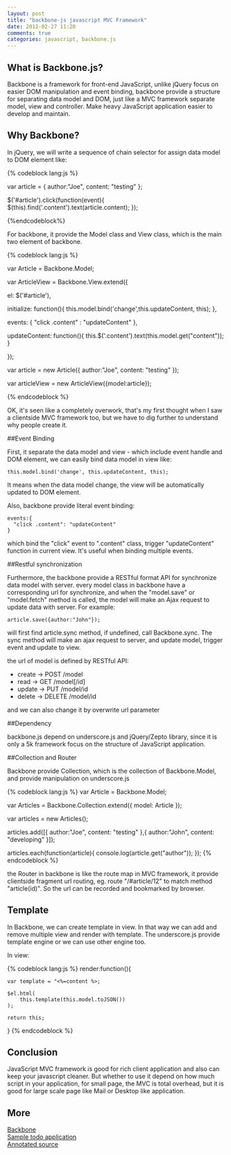 ```yaml
---
layout: post
title: "backbone-js javascript MVC Framework"
date: 2012-02-27 11:20
comments: true
categories: javascript, backbone.js
---
```


## What is Backbone.js?

Backbone is a framework for front-end JavaScript, unlike jQuery focus on easier DOM manipulation and event binding, backbone provide a structure for separating data model and DOM, just like a MVC framework separate model, view and controller. Make heavy JavaScript application easier to develop and maintain.

## Why Backbone?

<!-- more -->

In jQuery, we will write a sequence of chain selector for assign data model to DOM element like:

{% codeblock lang:js %}

var article = {
  author:"Joe",
  content: "testing"
};

$('#article').click(function(event){
  $(this).find('.content').text(article.content);
});

{%endcodeblock%}

For backbone, it provide the Model class and View class, which is the main two element of backbone.

{% codeblock lang:js %}

var Article = Backbone.Model;


var ArticleView = Backbone.View.extend({

  el: $('#article'),

  initialize: function(){
    this.model.bind('change',this.updateContent, this);
  },

  events: {
    "click .content" : "updateContent"
  },

  updateContent: function(){
    this.$('.content').text(this.model.get("content"));
  }

});

var article = new Article({
  author:"Joe",
  content: "testing"
});

var articleView = new ArticleView({model:article});

{% endcodeblock %}

OK, it's seen like a completely overwork, that's my first thought when I saw a clientside MVC framework too, but we have to dig further to understand why people create it.

##Event Binding

First, it separate the data model and view - which include event handle and DOM element, we can easily bind data model in view like:

    this.model.bind('change', this.updateContent, this);

It means when the data model change, the view will be automatically updated to DOM element.

Also, backbone provide literal event binding:

    events:{
      "click .content": "updateContent"
    }

which bind the "click" event to ".content" class, trigger "updateContent" function in current view.
It's useful when binding multiple events.

##Restful synchronization

Furthermore, the backbone provide a RESTful format API for synchronize data model with server.
every model class in backbone have a corresponding url for synchronize, and when the "model.save" or "model.fetch" method is called, the model will make an Ajax request to update data with server.
For example:

    article.save({author:"John"});

will first find article.sync method, if undefined, call Backbone.sync.
The sync method will make an ajax request to server, and update model, trigger event and update to view.

the url of model is defined by RESTful API:

* create -> POST /model
* read   -> GET /model[/id]
* update -> PUT /model/id
* delete -> DELETE /model/id

and we can also change it by overwrite url parameter

##Dependency

backbone.js depend on underscore.js and jQuery/Zepto library, since it is only a 5k framework focus on the structure of JavaScript application.

##Collection and Router

Backbone provide Collection, which is the collection of Backbone.Model, and provide manipulation on underscore.js

{% codeblock lang:js %}
var Article = Backbone.Model;

var Articles = Backbone.Collection.extend({
  model: Article
});

var articles = new Articles();

articles.add([{
  author:"Joe",
  content: "testing"
},{
  author:"John",
  content: "developing"
}]);

articles.each(function(article){
  console.log(article.get("author"));
});
{% endcodeblock %}

the Router in backbone is like the route map in MVC framework, it provide clientside fragment url routing, eg. route "/#article/12" to match method "article(id)". So the url can be recorded and bookmarked by browser.

## Template

In Backbone, we can create template in view.
In that way we can add and remove multiple view and render with template.
The underscore.js provide template engine or we can use other engine too.

In view:

{% codeblock lang:js %}
render:function(){

    var template = "<%=content %>;

    $el.html(
        this.template(this.model.toJSON())
    );

    return this;
}
{% endcodeblock %}

## Conclusion

JavaScript MVC framework is good for rich client application and also can keep your javascript cleaner.
But whether to use it depend on how much script in your application, for small page, the MVC is total overhead, but it is good for large scale page like Mail or Desktop like application.

## More

[Backbone](http://documentcloud.github.com/backbone/)  
[Sample todo application](http://documentcloud.github.com/backbone/docs/todos.html)  
[Annotated source](http://documentcloud.github.com/backbone/docs/backbone.html) 
